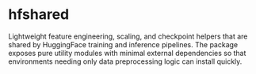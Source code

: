 # hfshared

Lightweight feature engineering, scaling, and checkpoint helpers that are shared by HuggingFace training and inference pipelines. The package exposes pure utility modules with minimal external dependencies so that environments needing only data preprocessing logic can install quickly.
